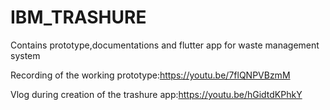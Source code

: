# IBM_TRASHURE
Contains prototype,documentations and flutter app for waste management system

Recording of the working prototype:https://youtu.be/7flQNPVBzmM


Vlog during creation of the trashure app:https://youtu.be/hGidtdKPhkY



